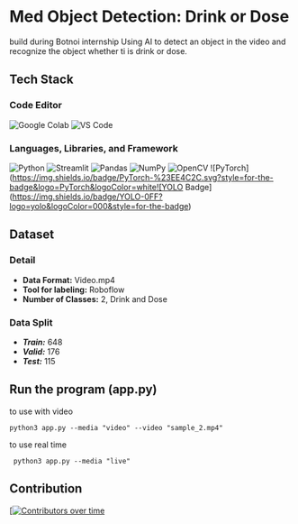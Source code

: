 # Med Object Detection: Drink or Dose
build during Botnoi internship
Using AI to detect an object in the video and recognize the object whether ti is drink or dose.

## Tech Stack
### Code Editor
![Google Colab](https://img.shields.io/badge/Colab-F9AB00?style=for-the-badge&logo=googlecolab&color=525252) ![VS Code](https://img.shields.io/badge/Visual_Studio_Code-0078D4?style=for-the-badge&logo=visual%20studio%20code&logoColor=white)  
### Languages, Libraries, and Framework
![Python](https://img.shields.io/badge/python-3670A0?style=for-the-badge&logo=python&logoColor=ffdd54) ![Streamlit](https://img.shields.io/badge/Streamlit-FF4B4B?style=for-the-badge&logo=Streamlit&logoColor=white)  ![Pandas](https://img.shields.io/badge/pandas-%23150458.svg?style=for-the-badge&logo=pandas&logoColor=white) ![NumPy](https://img.shields.io/badge/numpy-%23013243.svg?style=for-the-badge&logo=numpy&logoColor=white) ![OpenCV](https://img.shields.io/badge/opencv-%23white.svg?style=for-the-badge&logo=opencv&logoColor=white) ![PyTorch](https://img.shields.io/badge/PyTorch-%23EE4C2C.svg?style=for-the-badge&logo=PyTorch&logoColor=white![YOLO Badge](https://img.shields.io/badge/YOLO-0FF?logo=yolo&logoColor=000&style=for-the-badge)

## Dataset
### Detail
- **Data Format:** Video.mp4
- **Tool for labeling:** Roboflow
- **Number of Classes:** 2, Drink and Dose
### Data Split
- ***Train:*** 648
- ***Valid:*** 176
- ***Test:*** 115

## Run the program (app.py)
to use with video
```shell
python3 app.py --media "video" --video "sample_2.mp4"
```
to use real time
```shell
 python3 app.py --media "live"
```

## Contribution
[[![Contributors over time](https://contributor-graph-api.apiseven.com/contributors-svg?chart=contributorOverTime&repo=pangineering/med-drink-or-dose)](https://www.apiseven.com/en/contributor-graph?chart=contributorOverTime&repo=pangineering/med-drink-or-dose)
